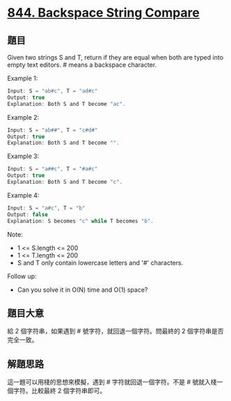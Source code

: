 # [844. Backspace String Compare](https://leetcode.com/problems/backspace-string-compare/)

## 題目

Given two strings S and T, return if they are equal when both are typed into empty text editors. # means a backspace character.


Example 1:

```c
Input: S = "ab#c", T = "ad#c"
Output: true
Explanation: Both S and T become "ac".
```

Example 2:

```c
Input: S = "ab##", T = "c#d#"
Output: true
Explanation: Both S and T become "".
```

Example 3:

```c
Input: S = "a##c", T = "#a#c"
Output: true
Explanation: Both S and T become "c".
```

Example 4:

```c
Input: S = "a#c", T = "b"
Output: false
Explanation: S becomes "c" while T becomes "b".
```


Note:

- 1 <= S.length <= 200
- 1 <= T.length <= 200
- S and T only contain lowercase letters and '#' characters.


Follow up:

- Can you solve it in O(N) time and O(1) space?

## 題目大意


給 2 個字符串，如果遇到 # 號字符，就回退一個字符。問最終的 2 個字符串是否完全一致。

## 解題思路

這一題可以用棧的思想來模擬，遇到 # 字符就回退一個字符。不是 # 號就入棧一個字符。比較最終 2 個字符串即可。











